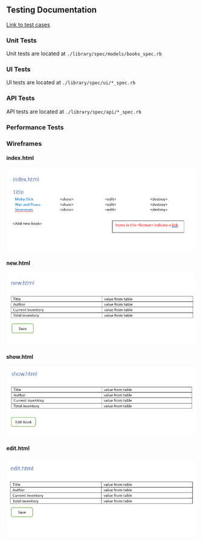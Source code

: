 ## Testing Documentation

[Link to test cases](https://docs.google.com/spreadsheets/d/1Wq2QpRsI7kZvhpyn0CMIs3TxBe4GH42GmQyCYfll_FI/edit?usp=sharing)

### Unit Tests

Unit tests are located at `./library/spec/models/books_spec.rb`

### UI Tests

UI tests are located at `./library/spec/ui/*_spec.rb`

### API Tests

API tests are located at `./library/spec/api/*_spec.rb`

### Performance Tests

### Wireframes

#### index.html

![Main page wireframe](index_wireframe.png)

#### new.html

![New page wireframe](new_wireframe.png)

#### show.html

![Show page wireframe](show_wireframe.png)

#### edit.html

![Edit page wireframe](edit_wireframe.png)

